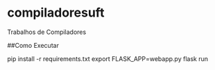 # compiladoresuft
Trabalhos de Compiladores

##Como Executar

pip install -r requirements.txt
export FLASK_APP=webapp.py
flask run

